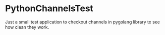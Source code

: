 # PythonChannelsTest
Just a small test application to checkout channels in pygolang library to see how clean they work.
